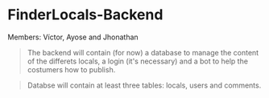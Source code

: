 # FinderLocals-Backend
Members: Víctor, Ayose and Jhonathan

>The backend will contain (for now) a database to manage the content of the differets locals, a login (it's necessary) and a bot to help the costumers how to publish. 

>Databse will contain at least three tables: locals, users and comments. 